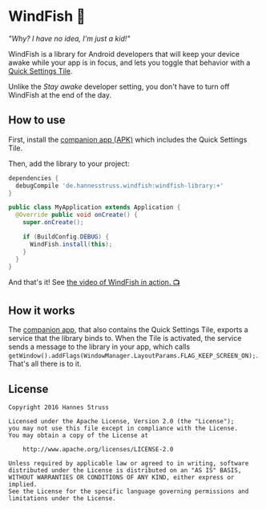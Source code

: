 # WindFish :whale:

*"Why? I have no idea, I'm just a kid!"*

WindFish is a library for Android developers that will keep your device awake while
your app is in focus, and lets you toggle that behavior with a [Quick Settings Tile][help-video].

Unlike the *Stay awake* developer setting, you don't have to turn off WindFish at the end of the day.

## How to use

First, install the [companion app (APK)][companion] which includes the Quick Settings Tile.

Then, add the library to your project:

```groovy
dependencies {
  debugCompile 'de.hannesstruss.windfish:windfish-library:+'
}

```

```java
public class MyApplication extends Application {
  @Override public void onCreate() {
    super.onCreate();

    if (BuildConfig.DEBUG) {
      WindFish.install(this);
    }
  }
}
```

And that's it! See [the video of WindFish in action. :tv:][help-video]

## How it works

The [companion app][companion], that also contains the Quick Settings Tile, exports
a service that the library binds to. When the Tile is activated, the service sends a
message to the library in your app, which calls `getWindow().addFlags(WindowManager.LayoutParams.FLAG_KEEP_SCREEN_ON);`.
That's all there is to it.

## License

    Copyright 2016 Hannes Struss

    Licensed under the Apache License, Version 2.0 (the "License");
    you may not use this file except in compliance with the License.
    You may obtain a copy of the License at

        http://www.apache.org/licenses/LICENSE-2.0

    Unless required by applicable law or agreed to in writing, software
    distributed under the License is distributed on an "AS IS" BASIS,
    WITHOUT WARRANTIES OR CONDITIONS OF ANY KIND, either express or implied.
    See the License for the specific language governing permissions and
    limitations under the License.

 [help-video]: https://youtu.be/AuuIB4cT2SA
 [companion]: https://github.com/hannesstruss/WindFish/releases

